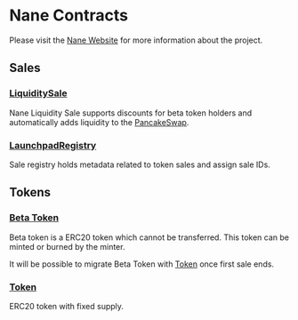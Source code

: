 # Nane Contracts

Please visit the [Nane Website](https://nane.fi) for more information about the project.

## Sales

### [LiquiditySale](contracts/sales/LiquiditySale.vy)

Nane Liquidity Sale supports discounts for beta token holders and automatically adds liquidity to the [PancakeSwap](https://pancakeswap.finance).


### [LaunchpadRegistry](contracts/sales/LaunchpadRegistry.vy)

Sale registry holds metadata related to token sales and assign sale IDs.


## Tokens

### [Beta Token](contracts/beta/BetaToken.vy)

Beta token is a ERC20 token which cannot be transferred. This token can be minted or burned by the minter.

It will be possible to migrate Beta Token with  [Token](contracts/Token.vy) once first sale ends.

### [Token](contracts/Token.vy)

ERC20 token with fixed supply.